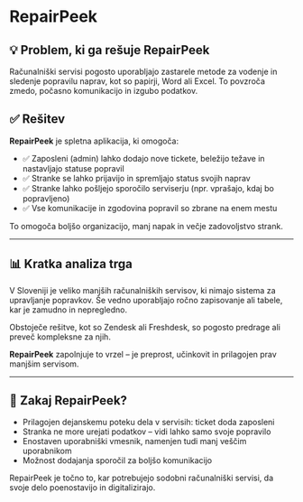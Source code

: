 
# RepairPeek

## 💡 Problem, ki ga rešuje RepairPeek

Računalniški servisi pogosto uporabljajo zastarele metode za vodenje in sledenje popravilu naprav, kot so papirji, Word ali Excel. To povzroča zmedo, počasno komunikacijo in izgubo podatkov.

## ✅ Rešitev

**RepairPeek** je spletna aplikacija, ki omogoča:

- ✅ Zaposleni (admin) lahko dodajo nove tickete, beležijo težave in nastavljajo statuse popravil
- ✅ Stranke se lahko prijavijo in spremljajo status svojih naprav
- ✅ Stranke lahko pošljejo sporočilo serviserju (npr. vprašajo, kdaj bo popravljeno)
- ✅ Vse komunikacije in zgodovina popravil so zbrane na enem mestu

To omogoča boljšo organizacijo, manj napak in večje zadovoljstvo strank.

---

## 📊 Kratka analiza trga

V Sloveniji je veliko manjših računalniških servisov, ki nimajo sistema za upravljanje popravkov. Še vedno uporabljajo ročno zapisovanje ali tabele, kar je zamudno in nepregledno.

Obstoječe rešitve, kot so Zendesk ali Freshdesk, so pogosto predrage ali preveč kompleksne za njih.

**RepairPeek** zapolnjuje to vrzel – je preprost, učinkovit in prilagojen prav manjšim servisom.

---

## 🚀 Zakaj RepairPeek?

- Prilagojen dejanskemu poteku dela v servisih: ticket doda zaposleni
- Stranka ne more urejati podatkov – vidi lahko samo svoje popravilo
- Enostaven uporabniški vmesnik, namenjen tudi manj veščim uporabnikom
- Možnost dodajanja sporočil za boljšo komunikacijo

RepairPeek je točno to, kar potrebujejo sodobni računalniški servisi, da svoje delo poenostavijo in digitalizirajo.

